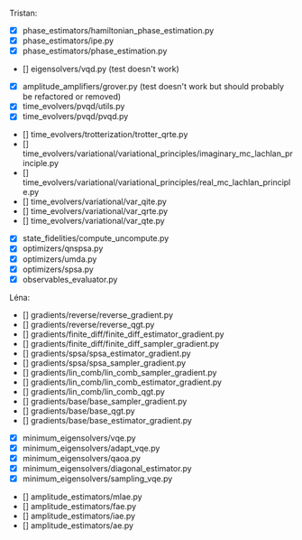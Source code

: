 Tristan:
- [x] phase_estimators/hamiltonian_phase_estimation.py
- [x] phase_estimators/ipe.py
- [x] phase_estimators/phase_estimation.py
- [] eigensolvers/vqd.py (test doesn't work)
- [x] amplitude_amplifiers/grover.py (test doesn't work but should probably be refactored or removed)
- [x] time_evolvers/pvqd/utils.py
- [x] time_evolvers/pvqd/pvqd.py
- [] time_evolvers/trotterization/trotter_qrte.py
- [] time_evolvers/variational/variational_principles/imaginary_mc_lachlan_principle.py
- [] time_evolvers/variational/variational_principles/real_mc_lachlan_principle.py
- [] time_evolvers/variational/var_qite.py
- [] time_evolvers/variational/var_qrte.py
- [] time_evolvers/variational/var_qte.py
- [x] state_fidelities/compute_uncompute.py
- [x] optimizers/qnspsa.py
- [x] optimizers/umda.py
- [x] optimizers/spsa.py
- [x] observables_evaluator.py

Léna:
- [] gradients/reverse/reverse_gradient.py
- [] gradients/reverse/reverse_qgt.py
- [] gradients/finite_diff/finite_diff_estimator_gradient.py
- [] gradients/finite_diff/finite_diff_sampler_gradient.py
- [] gradients/spsa/spsa_estimator_gradient.py
- [] gradients/spsa/spsa_sampler_gradient.py
- [] gradients/lin_comb/lin_comb_sampler_gradient.py
- [] gradients/lin_comb/lin_comb_estimator_gradient.py
- [] gradients/lin_comb/lin_comb_qgt.py
- [] gradients/base/base_sampler_gradient.py
- [] gradients/base/base_qgt.py
- [] gradients/base/base_estimator_gradient.py
- [x] minimum_eigensolvers/vqe.py
- [x] minimum_eigensolvers/adapt_vqe.py
- [x] minimum_eigensolvers/qaoa.py
- [x] minimum_eigensolvers/diagonal_estimator.py
- [x] minimum_eigensolvers/sampling_vqe.py
- [] amplitude_estimators/mlae.py
- [] amplitude_estimators/fae.py
- [] amplitude_estimators/iae.py
- [] amplitude_estimators/ae.py
